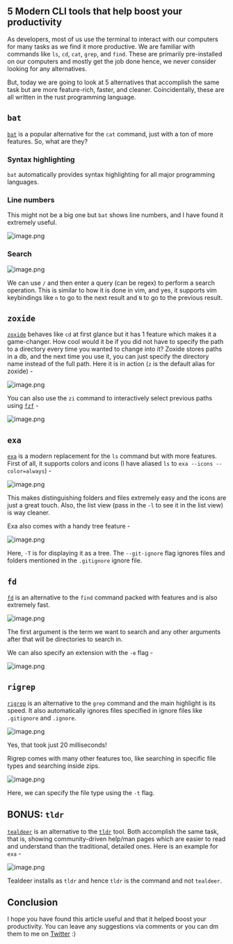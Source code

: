 ## 5 Modern CLI tools that help boost your productivity

As developers, most of us use the terminal to interact with our computers for many tasks as we find it more productive. We are familiar with commands like `ls`, `cd`, `cat`, `grep`, and `find`. These are primarily pre-installed on our computers and mostly get the job done hence, we never consider looking for any alternatives.

But, today we are going to look at 5 alternatives that accomplish the same task but are more feature-rich, faster, and cleaner. Coincidentally, these are all written in the rust programming language.

## `bat`

[`bat`](https://github.com/sharkdp/bat) is a popular alternative for the `cat` command, just with a ton of more features. So, what are they?

### Syntax highlighting 

`bat` automatically provides syntax highlighting for all major programming languages.

### Line numbers

This might not be a big one but `bat` shows line numbers, and I have found it extremely useful.

![image.png](https://cdn.hashnode.com/res/hashnode/image/upload/v1660301066725/8saJ0Tcj5.png)

### Search

![image.png](https://cdn.hashnode.com/res/hashnode/image/upload/v1660301322679/49XrPp1-X.png)

We can use `/` and then enter a query (can be regex) to perform a search operation. This is similar to how it is done in vim, and yes, it supports vim keybindings like `n` to go to the next result and `N` to go to the previous result.

## `zoxide`
[`zoxide`](https://github.com/ajeetdsouza/zoxide) behaves like `cd` at first glance but it has 1 feature which makes it a game-changer. How cool would it be if you did not have to specify the path to a directory every time you wanted to change into it? Zoxide stores paths in a db, and the next time you use it, you can just specify the directory name instead of the full path. Here it is in action (`z` is the default alias for zoxide) - 

![image.png](https://cdn.hashnode.com/res/hashnode/image/upload/v1660301811431/xHhqVzRNx.png)

You can also use the `zi` command to interactively select previous paths using [`fzf`](https://github.com/junegunn/fzf) - 

![image.png](https://cdn.hashnode.com/res/hashnode/image/upload/v1660301993213/J_S2ZlpPo.png)

## `exa`
[`exa`](https://github.com/ogham/exa) is a modern replacement for the `ls` command but with more features. First of all, it supports colors and icons (I have aliased `ls` to `exa --icons --color=always`) -

![image.png](https://cdn.hashnode.com/res/hashnode/image/upload/v1660302192319/TPjECGpvE.png)

This makes distinguishing folders and files extremely easy and the icons are just a great touch. Also, the list view (pass in the `-l` to see it in the list view) is way cleaner.

Exa also comes with a handy tree feature - 

![image.png](https://cdn.hashnode.com/res/hashnode/image/upload/v1660303178064/UQrSBIqSq.png)

Here, `-T` is for displaying it as a tree. The `--git-ignore` flag ignores files and folders mentioned in the `.gitignore` ignore file.

## `fd`
[`fd`](https://github.com/sharkdp/fd) is an alternative to the `find` command packed with features and is also extremely fast.

![image.png](https://cdn.hashnode.com/res/hashnode/image/upload/v1660303551209/tmVR0VXyZ.png)

The first argument is the term we want to search and any other arguments after that will be directories to search in.

We can also specify an extension with the `-e` flag - 

![image.png](https://cdn.hashnode.com/res/hashnode/image/upload/v1660303647841/LgRlovka3.png)

## `rigrep`
[`rigrep`](https://github.com/BurntSushi/ripgrep) is an alternative to the `grep` command and the main highlight is its speed. It also automatically ignores files specified in ignore files like `.gitignore` and `.ignore`. 

![image.png](https://cdn.hashnode.com/res/hashnode/image/upload/v1660304440208/7FkNjBeCy.png)

Yes, that took just 20 milliseconds!

Rigrep comes with many other features too, like searching in specific file types and searching inside zips. 

![image.png](https://cdn.hashnode.com/res/hashnode/image/upload/v1660304800607/Tj8WyJOgt.png)

Here, we can specify the file type using the `-t` flag.

## BONUS: `tldr` 
[`tealdeer`](https://github.com/dbrgn/tealdeer) is an alternative to the [`tldr`](https://github.com/tldr-pages/tldr) tool. Both accomplish the same task, that is, showing community-driven help/man pages which are easier to read and understand than the traditional, detailed ones. Here is an example for `exa` - 

![image.png](https://cdn.hashnode.com/res/hashnode/image/upload/v1660306721508/ncF7d_nJ1.png)

Tealdeer installs as `tldr` and hence `tldr` is the command and not `tealdeer`.

## Conclusion
I hope you have found this article useful and that it helped boost your productivity. You can leave any suggestions via comments or you can dm them to me on [Twitter](https://twitter.com/AnishDe12020) :)
